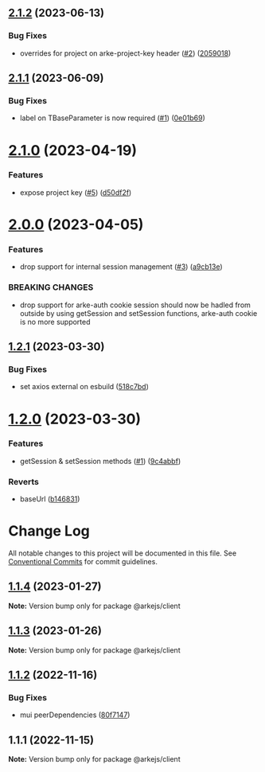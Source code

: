 ## [2.1.2](https://github.com/arkemishub/clientjs/compare/v2.1.1...v2.1.2) (2023-06-13)


### Bug Fixes

* overrides for project on arke-project-key header ([#2](https://github.com/arkemishub/clientjs/issues/2)) ([2059018](https://github.com/arkemishub/clientjs/commit/20590189e90af3dfe4ec49eafba9821a371b7cb4))

## [2.1.1](https://github.com/arkemishub/clientjs/compare/v2.1.0...v2.1.1) (2023-06-09)


### Bug Fixes

* label on TBaseParameter is now required ([#1](https://github.com/arkemishub/clientjs/issues/1)) ([0e01b69](https://github.com/arkemishub/clientjs/commit/0e01b6920e7c5c4056184f07e624d168e7d41a2a))

# [2.1.0](https://github.com/arkemishub/clientjs/compare/v2.0.0...v2.1.0) (2023-04-19)


### Features

* expose project key ([#5](https://github.com/arkemishub/clientjs/issues/5)) ([d50df2f](https://github.com/arkemishub/clientjs/commit/d50df2ff2f1ad62fba7cf854d1600bf7dc108763))

# [2.0.0](https://github.com/arkemishub/clientjs/compare/v1.2.1...v2.0.0) (2023-04-05)


### Features

* drop support for internal session management ([#3](https://github.com/arkemishub/clientjs/issues/3)) ([a9cb13e](https://github.com/arkemishub/clientjs/commit/a9cb13ea3ce691d14655333f104fb2755a357862))


### BREAKING CHANGES

* drop support for arke-auth cookie
session should now be hadled from outside by using getSession and setSession functions, arke-auth cookie is no more supported

## [1.2.1](https://github.com/arkemishub/clientjs/compare/v1.2.0...v1.2.1) (2023-03-30)


### Bug Fixes

* set axios external on esbuild ([518c7bd](https://github.com/arkemishub/clientjs/commit/518c7bd0efb29b7b0fd98bf146bfaffaf0dad1eb))

# [1.2.0](https://github.com/arkemishub/clientjs/compare/v1.1.4...v1.2.0) (2023-03-30)


### Features

* getSession & setSession methods ([#1](https://github.com/arkemishub/clientjs/issues/1)) ([9c4abbf](https://github.com/arkemishub/clientjs/commit/9c4abbfeb898561db1c3a7eff9e8e8716ae615fe))


### Reverts

* baseUrl ([b146831](https://github.com/arkemishub/clientjs/commit/b1468316ec247a124935cd804f6000473a014d96))

# Change Log

All notable changes to this project will be documented in this file.
See [Conventional Commits](https://conventionalcommits.org) for commit guidelines.

## [1.1.4](https://github.com/arkemishub/arke-monorepo/compare/@arkejs/client@1.1.3...@arkejs/client@1.1.4) (2023-01-27)

**Note:** Version bump only for package @arkejs/client

## [1.1.3](https://github.com/arkemishub/arke-monorepo/compare/@arkejs/client@1.1.2...@arkejs/client@1.1.3) (2023-01-26)

**Note:** Version bump only for package @arkejs/client

## [1.1.2](https://github.com/arkemishub/arke-monorepo/compare/@arkejs/client@1.1.1...@arkejs/client@1.1.2) (2022-11-16)

### Bug Fixes

- mui peerDependencies ([80f7147](https://github.com/arkemishub/arke-monorepo/commit/80f7147b01a4f7df191e1f02ba5dcafa2246b784))

## 1.1.1 (2022-11-15)

**Note:** Version bump only for package @arkejs/client
